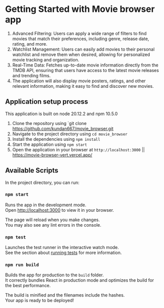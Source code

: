 # Getting Started with Movie browser app
1. Advanced Filtering: Users can apply a wide range of filters to find movies that match their preferences, including genre, release date, rating, and more.
2. Watchlist Management: Users can easily add movies to their personal watchlist and remove them when desired, allowing for personalized movie tracking and organization.
3. Real-Time Data: Fetches up-to-date movie information directly from the TMDB API, ensuring that users have access to the latest movie releases and trending films.
4. The application will also display movie posters, ratings, and other relevant information,
making it easy to find and discover new movies.


## Application setup process
This application is built on node 20.12.2 and npm 10.5.0
1. Clone the repository using `git clone https://github.com/kundan667/movie_browser.git
2. Navigate to the project directory using `cd movie_browser `
3. Install the dependencies using `npm install`
4. Start the application using `npm start`
5. Open the application in your browser at `http://localhost:3000` || https://movie-browser-vert.vercel.app/

## Available Scripts

In the project directory, you can run:


### `npm start`

Runs the app in the development mode.\
Open [http://localhost:3000](http://localhost:3000) to view it in your browser.

The page will reload when you make changes.\
You may also see any lint errors in the console.

### `npm test`

Launches the test runner in the interactive watch mode.\
See the section about [running tests](https://facebook.github.io/create-react-app/docs/running-tests) for more information.

### `npm run build`

Builds the app for production to the `build` folder.\
It correctly bundles React in production mode and optimizes the build for the best performance.

The build is minified and the filenames include the hashes.\
Your app is ready to be deployed!

